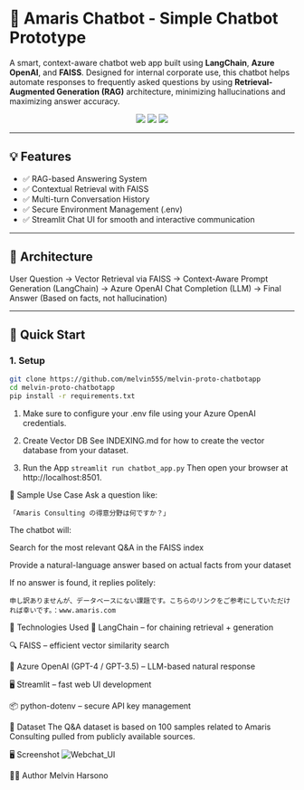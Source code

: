 # 🤖 Amaris Chatbot - Simple Chatbot Prototype

A smart, context-aware chatbot web app built using **LangChain**, **Azure OpenAI**, and **FAISS**. Designed for internal corporate use, this chatbot helps automate responses to frequently asked questions by using **Retrieval-Augmented Generation (RAG)** architecture, minimizing hallucinations and maximizing answer accuracy.

<p align="center">
  <img src="https://img.shields.io/badge/Built_with-LangChain-blue?style=for-the-badge" />
  <img src="https://img.shields.io/badge/Powered_by-Azure_OpenAI-lightblue?style=for-the-badge" />
  <img src="https://img.shields.io/badge/Vector_DB-FAISS-green?style=for-the-badge" />
</p>

---

## 💡 Features

- ✅ RAG-based Answering System  
- ✅ Contextual Retrieval with FAISS  
- ✅ Multi-turn Conversation History  
- ✅ Secure Environment Management (.env)  
- ✅ Streamlit Chat UI for smooth and interactive communication  

---

## 🧠 Architecture

User Question ->
Vector Retrieval via FAISS ->
Context-Aware Prompt Generation (LangChain) ->
Azure OpenAI Chat Completion (LLM) ->
Final Answer (Based on facts, not hallucination)

---

## 🚀 Quick Start

### 1. Setup

```bash
git clone https://github.com/melvin555/melvin-proto-chatbotapp
cd melvin-proto-chatbotapp
pip install -r requirements.txt
```
1. Make sure to configure your .env file using your Azure OpenAI credentials.

2. Create Vector DB
See INDEXING.md for how to create the vector database from your dataset.

3. Run the App
```streamlit run chatbot_app.py```
Then open your browser at http://localhost:8501.

📄 Sample Use Case
Ask a question like:
```
「Amaris Consulting の得意分野は何ですか？」
```
The chatbot will:

Search for the most relevant Q&A in the FAISS index

Provide a natural-language answer based on actual facts from your dataset

If no answer is found, it replies politely:

```
申し訳ありませんが、データベースにない課題です。こちらのリンクをご参考にしていただければ幸いです。：www.amaris.com
```
🧠 Technologies Used
🧠 LangChain – for chaining retrieval + generation

🔍 FAISS – efficient vector similarity search

💬 Azure OpenAI (GPT-4 / GPT-3.5) – LLM-based natural response

🖥️ Streamlit – fast web UI development

📦 python-dotenv – secure API key management

🧪 Dataset
The Q&A dataset is based on 100 samples related to Amaris Consulting pulled from publicly available sources.

🖥️ Screenshot
![Webchat_UI](figure/webchat_ui.png)

👨‍💻 Author
Melvin Harsono
